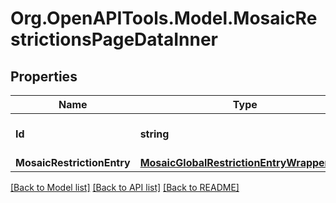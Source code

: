 # Org.OpenAPITools.Model.MosaicRestrictionsPageDataInner

## Properties

Name | Type | Description | Notes
------------ | ------------- | ------------- | -------------
**Id** | **string** | Internal resource identifier. | 
**MosaicRestrictionEntry** | [**MosaicGlobalRestrictionEntryWrapperDTO**](MosaicGlobalRestrictionEntryWrapperDTO.md) |  | 

[[Back to Model list]](../README.md#documentation-for-models) [[Back to API list]](../README.md#documentation-for-api-endpoints) [[Back to README]](../README.md)

